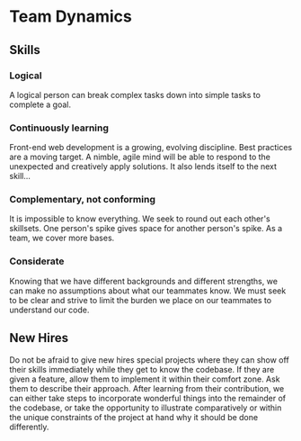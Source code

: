 # Team Dynamics

## Skills

### Logical

A logical person can break complex tasks down into simple tasks to complete a goal.

### Continuously learning

Front-end web development is a growing, evolving discipline. Best practices are a moving target. A nimble, agile mind will be able to respond to the unexpected and creatively apply solutions. It also lends itself to the next skill...

### Complementary, not conforming

It is impossible to know everything. We seek to round out each other's skillsets. One person's spike gives space for another person's spike. As a team, we cover more bases.

### Considerate

Knowing that we have different backgrounds and different strengths, we can make no assumptions about what our teammates know. We must seek to be clear and strive to limit the burden we place on our teammates to understand our code.

## New Hires

Do not be afraid to give new hires special projects where they can show off their skills immediately while they get to know the codebase. If they are given a feature, allow them to implement it within their comfort zone. Ask them to describe their approach. After learning from their contribution, we can either take steps to incorporate wonderful things into the remainder of the codebase, or take the opportunity to illustrate comparatively or within the unique constraints of the project at hand why it should be done differently.
